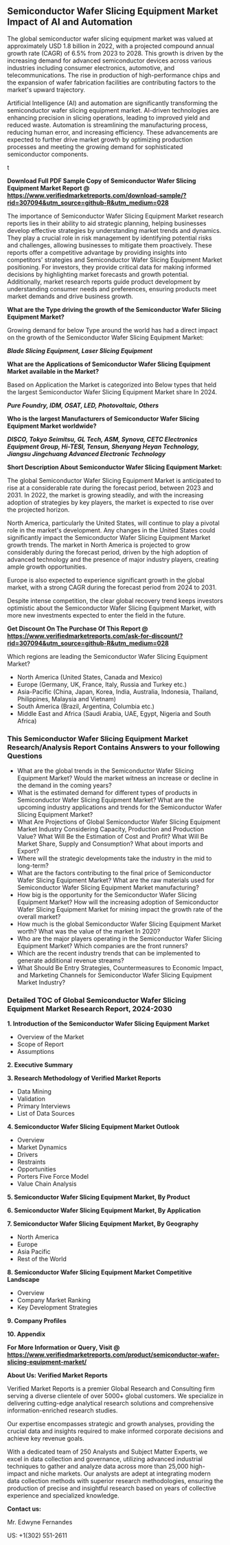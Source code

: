 <h2>Semiconductor Wafer Slicing Equipment Market Impact of AI and Automation</h2><p>The global semiconductor wafer slicing equipment market was valued at approximately USD 1.8 billion in 2022, with a projected compound annual growth rate (CAGR) of 6.5% from 2023 to 2028. This growth is driven by the increasing demand for advanced semiconductor devices across various industries including consumer electronics, automotive, and telecommunications. The rise in production of high-performance chips and the expansion of wafer fabrication facilities are contributing factors to the market's upward trajectory.</p><p>Artificial Intelligence (AI) and automation are significantly transforming the semiconductor wafer slicing equipment market. AI-driven technologies are enhancing precision in slicing operations, leading to improved yield and reduced waste. Automation is streamlining the manufacturing process, reducing human error, and increasing efficiency. These advancements are expected to further drive market growth by optimizing production processes and meeting the growing demand for sophisticated semiconductor components.</p>t</p><p id="" class=""><strong>Download Full PDF Sample Copy of Semiconductor Wafer Slicing Equipment Market Report @ <a href="https://www.verifiedmarketreports.com/download-sample/?rid=307094&utm_source=github-R&utm_medium=028" target="_blank">https://www.verifiedmarketreports.com/download-sample/?rid=307094&utm_source=github-R&utm_medium=028</a></strong></p><p>The importance of&nbsp;Semiconductor Wafer Slicing Equipment Market research reports lies in their ability to aid strategic planning, helping businesses develop effective strategies by understanding market trends and dynamics. They play a crucial role in risk management by identifying potential risks and challenges, allowing businesses to mitigate them proactively. These reports offer a competitive advantage by providing insights into competitors' strategies and Semiconductor Wafer Slicing Equipment Market positioning. For investors, they provide critical data for making informed decisions by highlighting market forecasts and growth potential. Additionally, market research reports guide product development by understanding consumer needs and preferences, ensuring products meet market demands and drive business growth.</p><p><strong>What are the&nbsp;Type driving the growth of the Semiconductor Wafer Slicing Equipment Market?</strong></p><p id="" class="">Growing demand for below Type around the world has had a direct impact on the growth of the Semiconductor Wafer Slicing Equipment Market:</p><em><strong>Blade Slicing Equipment, Laser Slicing Equipment</strong></em></p><strong>What are the&nbsp;Applications&nbsp;of Semiconductor Wafer Slicing Equipment Market available in the Market?</strong></p><p id="" class="">Based on Application the Market is categorized into Below types that held the largest Semiconductor Wafer Slicing Equipment Market share In 2024.</p><em><strong>Pure Foundry, IDM, OSAT, LED, Photovoltaic, Others</strong></em></p><strong>Who is the largest Manufacturers of Semiconductor Wafer Slicing Equipment Market worldwide?</strong></p><p><em><strong>DISCO, Tokyo Seimitsu, GL Tech, ASM, Synova, CETC Electronics Equipment Group, Hi-TESI, Tensun, Shenyang Heyan Technology, Jiangsu Jingchuang Advanced Electronic Technology</strong></em></p><p id="" class=""><strong>Short Description About Semiconductor Wafer Slicing Equipment Market:</strong></p><p>The global Semiconductor Wafer Slicing Equipment Market is anticipated to rise at a considerable rate during the forecast period, between 2023 and 2031. In 2022, the market is growing steadily, and with the increasing adoption of strategies by key players, the market is expected to rise over the projected horizon.</p><p>North America, particularly the United States, will continue to play a pivotal role in the market's development. Any changes in the United States could significantly impact the Semiconductor Wafer Slicing Equipment Market growth trends. The market in North America is projected to grow considerably during the forecast period, driven by the high adoption of advanced technology and the presence of major industry players, creating ample growth opportunities.</p><p>Europe is also expected to experience significant growth in the global market, with a strong CAGR during the forecast period from 2024 to 2031.</p><p>Despite intense competition, the clear global recovery trend keeps investors optimistic about the Semiconductor Wafer Slicing Equipment Market, with more new investments expected to enter the field in the future.</p><p id="" class=""><strong>Get Discount On The Purchase Of This Report @ <a href="https://www.verifiedmarketreports.com/ask-for-discount/?rid=307094&utm_source=github-R&utm_medium=028" target="_blank">https://www.verifiedmarketreports.com/ask-for-discount/?rid=307094&utm_source=github-R&utm_medium=028</a></strong></p>Which regions are leading the Semiconductor Wafer Slicing Equipment Market?</p><ul><li>North America (United States, Canada and Mexico)</li><li>Europe (Germany, UK, France, Italy, Russia and Turkey etc.)</li><li>Asia-Pacific (China, Japan, Korea, India, Australia, Indonesia, Thailand, Philippines, Malaysia and Vietnam)</li><li>South America (Brazil, Argentina, Columbia etc.)</li><li>Middle East and Africa (Saudi Arabia, UAE, Egypt, Nigeria and South Africa)</li></ul><h3 id="" class="">This Semiconductor Wafer Slicing Equipment Market Research/Analysis Report Contains Answers to your following Questions</h3><ul><li>What are the global trends in the Semiconductor Wafer Slicing Equipment Market? Would the market witness an increase or decline in the demand in the coming years?</li><li>What is the estimated demand for different types of products in Semiconductor Wafer Slicing Equipment Market? What are the upcoming industry applications and trends for the Semiconductor Wafer Slicing Equipment Market?</li><li>What Are Projections of Global Semiconductor Wafer Slicing Equipment Market Industry Considering Capacity, Production and Production Value? What Will Be the Estimation of Cost and Profit? What Will Be Market Share, Supply and Consumption? What about imports and Export?</li><li>Where will the strategic developments take the industry in the mid to long-term?</li><li>What are the factors contributing to the final price of Semiconductor Wafer Slicing Equipment Market? What are the raw materials used for Semiconductor Wafer Slicing Equipment Market manufacturing?</li><li>How big is the opportunity for the Semiconductor Wafer Slicing Equipment Market? How will the increasing adoption of Semiconductor Wafer Slicing Equipment Market for mining impact the growth rate of the overall market?</li><li>How much is the global Semiconductor Wafer Slicing Equipment Market worth? What was the value of the market In 2020?</li><li>Who are the major players operating in the Semiconductor Wafer Slicing Equipment Market? Which companies are the front runners?</li><li>Which are the recent industry trends that can be implemented to generate additional revenue streams?</li><li>What Should Be Entry Strategies, Countermeasures to Economic Impact, and Marketing Channels for Semiconductor Wafer Slicing Equipment Market Industry?</li></ul><h3 id="" class="">Detailed TOC of Global Semiconductor Wafer Slicing Equipment Market Research Report, 2024-2030</h3><p id="" class=""><strong>1. Introduction of the Semiconductor Wafer Slicing Equipment Market</strong></p><ul><li>Overview of the Market</li><li>Scope of Report</li><li>Assumptions</li></ul><p id="" class=""><strong>2. Executive Summary</strong></p><p id="" class=""><strong>3. Research Methodology of Verified Market Reports</strong></p><ul><li>Data Mining</li><li>Validation</li><li>Primary Interviews</li><li>List of Data Sources</li></ul><p id="" class=""><strong>4. Semiconductor Wafer Slicing Equipment Market Outlook</strong></p><ul><li>Overview</li><li>Market Dynamics</li><li>Drivers</li><li>Restraints</li><li>Opportunities</li><li>Porters Five Force Model</li><li>Value Chain Analysis</li></ul><p id="" class=""><strong>5. Semiconductor Wafer Slicing Equipment Market, By Product</strong></p><p id="" class=""><strong>6. Semiconductor Wafer Slicing Equipment Market, By Application</strong></p><p id="" class=""><strong>7. Semiconductor Wafer Slicing Equipment Market, By Geography</strong></p><ul><li>North America</li><li>Europe</li><li>Asia Pacific</li><li>Rest of the World</li></ul><p id="" class=""><strong>8. Semiconductor Wafer Slicing Equipment Market Competitive Landscape</strong></p><ul><li>Overview</li><li>Company Market Ranking</li><li>Key Development Strategies</li></ul><p id="" class=""><strong>9. Company Profiles</strong></p><p id="" class=""><strong>10. Appendix</strong></p><p id="" class=""><strong>For More Information or Query, Visit @ <a href="https://www.verifiedmarketreports.com/product/semiconductor-wafer-slicing-equipment-market/" target="_blank">https://www.verifiedmarketreports.com/product/semiconductor-wafer-slicing-equipment-market/</a></strong></p><p id="" class=""><strong>About Us: Verified Market Reports</strong></p><p id="" class="">Verified Market Reports is a premier Global Research and Consulting firm serving a diverse clientele of over 5000+ global customers. We specialize in delivering cutting-edge analytical research solutions and comprehensive information-enriched research studies.</p><p id="" class="">Our expertise encompasses strategic and growth analyses, providing the crucial data and insights required to make informed corporate decisions and achieve key revenue goals.</p><p id="" class="">With a dedicated team of 250 Analysts and Subject Matter Experts, we excel in data collection and governance, utilizing advanced industrial techniques to gather and analyze data across more than 25,000 high-impact and niche markets. Our analysts are adept at integrating modern data collection methods with superior research methodologies, ensuring the production of precise and insightful research based on years of collective experience and specialized knowledge.</p><p id="" class=""><strong>Contact us:</strong></p><p id="" class="">Mr. Edwyne Fernandes</p><p id="" class="">US: +1(302) 551-2611</p>